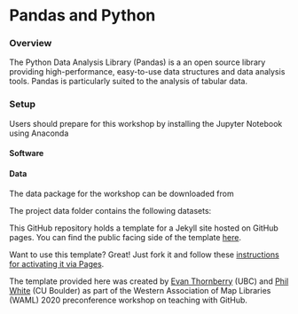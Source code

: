 # Pandas and Python

### Overview

The Python Data Analysis Library (Pandas) is a an open source library providing high-performance, easy-to-use data structures and data analysis tools. Pandas is particularly suited to the analysis of tabular data.
### Setup

Users should prepare for this workshop by installing the Jupyter Notebook using Anaconda

#### Software


#### Data

The data package for the workshop can be downloaded from

The project data folder contains the following datasets:




This GitHub repository holds a template for a Jekyll site hosted on GitHub pages. You can find the public facing side of the template [here](https://ubc-lib-geo.github.io/gis-workshop-waml-template/).

Want to use this template? Great! Just fork it and follow these [instructions for activating it via Pages](https://ubc-lib-geo.github.io/gis-workshop-waml-template/content/handson/fork-repo.html).

The template provided here was created by [Evan Thornberry](https://github.com/ect123) (UBC) and [Phil White](https://github.com/outpw) (CU Boulder) as part of the Western Association of Map Libraries (WAML) 2020 preconference workshop on teaching with GitHub.
